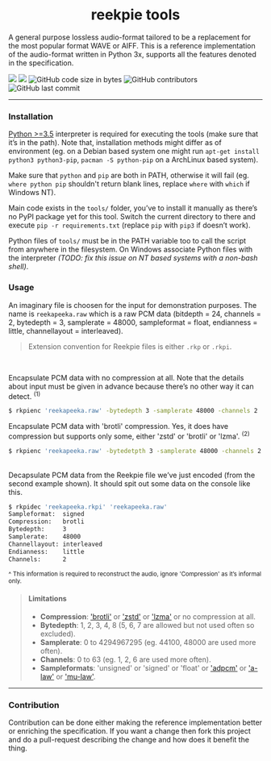 <h1 align=center>reekpie tools</h1>

A general purpose lossless audio-format tailored to be a replacement for the most popular format WAVE or AIFF.
This is a reference implementation of the audio-format written in Python 3x, supports all the features denoted in the specification.

![](https://img.shields.io/badge/License-WTFPL-blue)
![](https://img.shields.io/badge/Made%20with-Python%203.x-blue)
![GitHub code size in bytes](https://img.shields.io/github/languages/code-size/tryamid/reekpie)
![GitHub contributors](https://img.shields.io/github/contributors/tryamid/reekpie)
![GitHub last commit](https://img.shields.io/github/last-commit/tryamid/reekpie)

---

### Installation
[Python >=3.5][1] interpreter is required for executing the tools (make sure that it’s in the path). Note that, installation methods might differ as of environment (eg. on a Debian based system one might run `apt-get install python3 python3-pip`, `pacman -S python-pip` on a ArchLinux based system).

Make sure that `python` and `pip` are both in PATH, otherwise it will fail (eg. `where python pip` shouldn't return blank lines, replace `where` with `which` if Windows NT).

Main code exists in the `tools/` folder, you’ve to install it manually as there’s no PyPI package yet for this tool. Switch the current directory to there and execute `pip -r requirements.txt` (replace `pip` with `pip3` if doesn’t work).

Python files of `tools/` must be in the PATH variable too to call the script from anywhere in the filesystem. On Windows associate Python files with the interpreter *(TODO: fix this issue on NT based systems with a non-bash shell)*.

### Usage

An imaginary file is choosen for the input for demonstration purposes. The name is `reekapeeka.raw` which is a raw PCM data (bitdepth = 24, channels = 2, bytedepth = 3, samplerate = 48000, sampleformat = float, endianness = little, channellayout = interleaved).

> Extension convention for Reekpie files is either `.rkp` or `.rkpi`.

<br/>

Encapsulate PCM data with no compression at all. Note that the details about input must be given in advance because there’s no other way it can detect. <sup>(1)</sup>
```bash
$ rkpienc 'reekapeeka.raw' -bytedepth 3 -samplerate 48000 -channels 2 'reekapeeka.rkp'
```

Encapsulate PCM data with 'brotli' compression. Yes, it does have compression but supports only some, either 'zstd' or 'brotli' or 'lzma'. <sup>(2)</sup>

```bash
$ rkpienc 'reekapeeka.raw' -bytedetpth 3 -samplerate 48000 -channels 2 -compression brotli 'reekapeeka.rkpi'
```

<br/>
Decapsulate PCM data from the Reekpie file we’ve just encoded (from the second example shown). It should spit out some data on the console like this.

```bash
$ rkpidec 'reekapeeka.rkpi' 'reekapeeka.raw'
Sampleformat:  signed
Compression:   brotli
Bytedepth:     3
Samplerate:    48000
Channellayout: interleaved
Endianness:    little
Channels:      2
```

<sup>^ This information is required to reconstruct the audio, ignore 'Compression' as it’s informal only.</sup>

> #### Limitations
> - **Compression**: ['brotli'][2] or ['zstd'][3] or ['lzma'][4] or no compression at all.
> - **Bytedepth**: 1, 2, 3, 4, 8 (5, 6, 7 are allowed but not used often so excluded).
> - **Samplerate**: 0 to 4294967295 (eg. 44100, 48000 are used more often).
> - **Channels**: 0 to 63 (eg. 1, 2, 6 are used more often).
> - **Sampleformats**: 'unsigned' or 'signed' or 'float' or ['adpcm'][5] or ['a-law'][6] or ['mu-law'][7].
---

### Contribution
Contribution can be done either making the reference implementation better or enriching the specification. If you want a change then fork this project and do a pull-request describing the change and how does it benefit the thing.

[1]: https://www.python.org/downloads/
[2]: https://brotli.org/
[3]: https://facebook.github.io/zstd/
[4]: https://en.wikipedia.org/wiki/Lempel%E2%80%93Ziv%E2%80%93Markov_chain_algorithm
[5]: https://en.wikipedia.org/wiki/Adaptive_differential_pulse-code_modulation
[6]: https://en.wikipedia.org/wiki/A-law_algorithm
[7]: https://en.wikipedia.org/wiki/%CE%9C-law_algorithm
